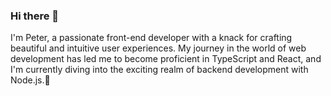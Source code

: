 ### Hi there 👋

I'm Peter, a passionate front-end developer with a knack for crafting beautiful and intuitive user experiences. 
My journey in the world of web development has led me to become proficient in TypeScript and React, and I'm currently diving into the exciting realm of backend development with Node.js.🚀

